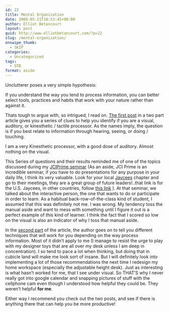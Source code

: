 ```yaml
---
id: 22
title: Mental Organization
date: 2008-05-21T10:53:45+00:00
author: Elliot Betancourt
layout: post
guid: http://www.elliotbetancourt.com/?p=22
slug: /mental-organization/
onswipe_thumb:
  - SKIP
categories:
  - Uncategorized
tags:
  - GTD
format: aside
---
```

Unclutterer poses a very simple hypothesis:

If you understand the way you tend to process information, you can better select tools, practices and habits that work with your nature rather than against it.

Thats tough to argue with, so intrigued, I read on. [The first post](http://unclutterer.com/2008/05/14/understanding-how-you-process-information-to-help-you-get-organized-part-i/) in a two part article gives you a series of clues to help you identify if you are a visual, auditory, or kinesthetic / tactile processor. As the names imply, the question is if you best relate to information through hearing, seeing, or doing / touching.

I am a very Kinesthetic processor, with a good dose of auditory. Almost nothing on the visual.

This Series of questions and their results reminded me of one of the topics discussed during my [JCIPrime seminar](http://www.jciuniversity.com/jciprime/indexENG.shtml) (As an aside, JCI Prime is an incredible seminar, if you have to do presentations for any purpose in your daily life, I think its very valuable. Look for your local [Jaycees](http://www.usjaycees.org/) chapter and go to their meetings, they are a great group of future leaders!..that link is for the U.S. Jaycees, in other countries, follow [this link](http://www.jci.cc/) ). At that seminar, we talked about the interactive person, the one that wants to do or participate in order to learn. As a habitual back-row-of-the-class kind of student, I assumed that this was definitely not me. I was wrong. My tendency toss the manual aside and want to mess with something until I figure it out is a perfect example of this kind of learner. I think the fact that I scored so low on the visual is also an indicator of why I toss that manual aside.

In the [second part](http://unclutterer.com/2008/05/16/understanding-how-you-process-information-to-help-you-get-organized-part-2/) of the article, the author goes on to tell you different techniques that will work for you depending on the way process information. Most of it didn&#8217;t apply to me (I manage to resist the urge to play with my designer toys that are all over my desk unless I am deep in concentration). I so tend to pace a lot when thinking, but doing that in cubicle land will make me look sort of insane. But I will definitely look into implementing a lot of those recommendations the next time I redesign my home workspace (especially the adjustable height desk). Just as interesting is what hasn&#8217;t worked for me, that I see under visual. So THAT&#8217;S why I never really got into google calendar and snapping pictures of stuff with the cellphone cam even though I understood how helpful they could be. They weren&#8217;t helpful **for me**.

Either way I recommend you check out the two posts, and see if there is anything there that can help you be more productive!